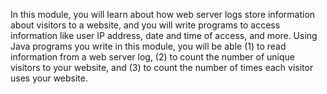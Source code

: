 In this module, you will learn about how web server logs store information about visitors to a website, and you will write programs to access information like user IP address, date and time of access, and more. Using Java programs you write in this module, you will be able (1) to read information from a web server log, (2) to count the number of unique visitors to your website, and (3) to count the number of times each visitor uses your website.
